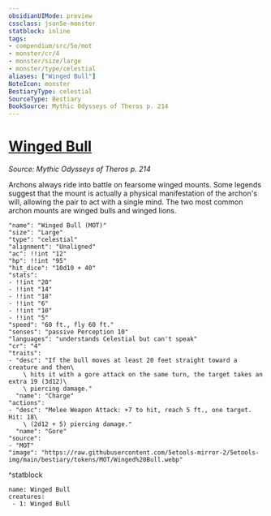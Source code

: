 ```yaml
---
obsidianUIMode: preview
cssclass: json5e-monster
statblock: inline
tags:
- compendium/src/5e/mot
- monster/cr/4
- monster/size/large
- monster/type/celestial
aliases: ["Winged Bull"]
NoteIcon: monster
BestiaryType: celestial
SourceType: Bestiary
BookSource: Mythic Odysseys of Theros p. 214
---
```

# [Winged Bull](2-Mechanics\CLI\bestiary\celestial/winged-bull-mot.md)
*Source: Mythic Odysseys of Theros p. 214*  

Archons always ride into battle on fearsome winged mounts. Some legends suggest that the mount is actually a physical manifestation of the archon's will, allowing the pair to act with a single mind. The two most common archon mounts are winged bulls and winged lions.

```statblock
"name": "Winged Bull (MOT)"
"size": "Large"
"type": "celestial"
"alignment": "Unaligned"
"ac": !!int "12"
"hp": !!int "95"
"hit_dice": "10d10 + 40"
"stats":
- !!int "20"
- !!int "14"
- !!int "18"
- !!int "6"
- !!int "10"
- !!int "5"
"speed": "60 ft., fly 60 ft."
"senses": "passive Perception 10"
"languages": "understands Celestial but can't speak"
"cr": "4"
"traits":
- "desc": "If the bull moves at least 20 feet straight toward a creature and then\
    \ hits it with a gore attack on the same turn, the target takes an extra 19 (3d12)\
    \ piercing damage."
  "name": "Charge"
"actions":
- "desc": "Melee Weapon Attack: +7 to hit, reach 5 ft., one target. Hit: 18\
    \ (2d12 + 5) piercing damage."
  "name": "Gore"
"source":
- "MOT"
"image": "https://raw.githubusercontent.com/5etools-mirror-2/5etools-img/main/bestiary/tokens/MOT/Winged%20Bull.webp"
```
^statblock

```encounter-table
name: Winged Bull
creatures:
 - 1: Winged Bull
```